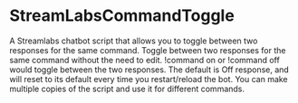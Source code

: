 # StreamLabsCommandToggle
A Streamlabs chatbot script that allows you to toggle between two responses for the same command.
Toggle between two responses for the same command without the need to edit. !command on or !command off would toggle between the two responses. The default is Off response, and will reset to its default every time you restart/reload the bot. You can make multiple copies of the script and use it for different commands.
